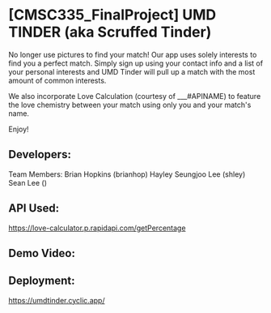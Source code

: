 # [CMSC335_FinalProject] UMD TINDER (aka Scruffed Tinder)

No longer use pictures to find your match! Our app uses solely interests to find you a perfect match. Simply sign up using your contact info and a list of your personal interests and UMD Tinder will pull up a match with the most amount of common interests.

We also incorporate Love Calculation (courtesy of ___#APINAME) to feature the love chemistry between your match using only you and your match's name.

Enjoy!

## Developers:
Team Members:
Brian Hopkins (brianhop)
Hayley Seungjoo Lee (shley)
Sean Lee ()

## API Used:
https://love-calculator.p.rapidapi.com/getPercentage

## Demo Video:


## Deployment:
https://umdtinder.cyclic.app/ 
